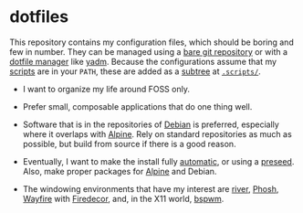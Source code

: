 # dotfiles

This repository contains my configuration files, which should be boring 
and few in number. They can be managed using a [bare git 
repository][bare] or with a [dotfile manager][dots] like [yadm][yadm]. 
Because the configurations assume that my [scripts][scrp] are in your 
`PATH`, these are added as a [subtree][atla] at 
[`.scripts/`](../.scripts).

-   I want to organize my life around FOSS only.

-   Prefer small, composable applications that do one thing well.

-   Software that is in the repositories of [Debian][debn] is preferred, 
    especially where it overlaps with [Alpine][alpn]. Rely on standard 
    repositories as much as possible, but build from source if there is 
    a good reason.

-   Eventually, I want to make the install fully [automatic][auto], or 
    using a [preseed][seed]. Also, make proper packages for 
    [Alpine][apkg] and Debian.

-   The windowing environments that have my interest are [river][rivr], 
    [Phosh][phsh], [Wayfire][wayf] with [Firedecor][fdec], and, in the 
    X11 world, [bspwm][bspw].

[atla]: https://www.atlassian.com/git/tutorials/git-subtree
[scrp]: https://github.com/slakkenhuis/scripts
[dots]: https://dotfiles.github.io/utilities/
[yadm]: https://yadm.io/
[bare]: https://cblte.github.io/sammelsurium/configs/the-best-way-to-store-your-dotfiles/
[debn]: https://packages.debian.org/
[alpn]: https://pkgs.alpinelinux.org/packages
[auto]: https://debian-handbook.info/browse/stable/sect.automated-installation.html
[seed]: https://wiki.debian.org/DebianInstaller/Preseed
[phsh]: https://wiki.postmarketos.org/wiki/Phosh
[rivr]: https://github.com/riverwm/river
[wayf]: https://wayfire.org/
[fdec]: https://github.com/AhoyISki/Firedecor
[bspw]: https://github.com/baskerville/bspwm

[tmsu]: https://tmsu.org/
[apkg]: https://wiki.alpinelinux.org/wiki/Creating_an_Alpine_package

